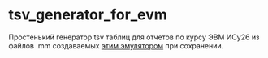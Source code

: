 # tsv_generator_for_evm
Простенький генератор tsv таблиц для отчетов по курсу ЭВМ ИСy26 из файлов .mm создаваемых [этим эмулятором](https://github.com/JustAGod1/bevm) при сохранении.
